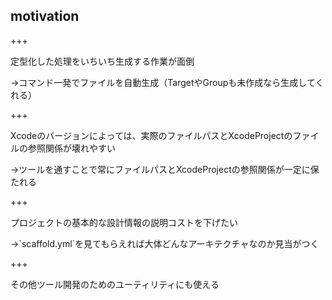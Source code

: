 ## motivation

+++

定型化した処理をいちいち生成する作業が面倒<br>
<div class="flagment">→コマンド一発でファイルを自動生成（TargetやGroupも未作成なら生成してくれる）</div>

+++

Xcodeのバージョンによっては、実際のファイルパスとXcodeProjectのファイルの参照関係が壊れやすい<br>
<div class="flagment">→ツールを通すことで常にファイルパスとXcodeProjectの参照関係が一定に保たれる</div>

+++

プロジェクトの基本的な設計情報の説明コストを下げたい<br>
<div class="flagment">→`scaffold.yml`を見てもらえれば大体どんなアーキテクチャなのか見当がつく</div>

+++

その他ツール開発のためのユーティリティにも使える
